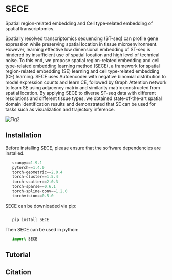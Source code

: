# SECE
Spatial region-related embedding and Cell type-related embedding of spatial transcriptomics.

Spatially resolved transcriptomics sequencing (ST-seq) can profile gene expression while preserving spatial location in tissue microenvironment. However, learning effective low dimensional embedding of ST-seq is hindered by insufficient use of spatial location and high level of technical noise. To this end, we propose spatial region-related embedding and cell type-related embedding learning method (SECE), a framework for spatial region-related embedding (SE) learning and cell type-related embedding (CE) learning. SECE uses Autoencoder with negative binomial distribution to model expression counts and learn CE, followed by Graph Attention network to learn SE using adjacency matrix and similarity matrix constructed from spatial location. By applying SECE to diverse ST-seq data with different resolutions and different tissue types, we obtained state-of-the-art spatial domain identification results and demonstrated that SE can be used for tasks such as visualization and trajectory inference.

![Fig2](https://user-images.githubusercontent.com/53144397/191158987-a855f2a8-cf23-4930-a209-079b9a6d1f8c.png)


## Installation

Before installing SECE, please ensure that the software dependencies are installed.

```python
   scanpy==1.9.1
   pytorch==1.4.0
   torch-geometric==2.0.4
   torch-cluster==1.5.4
   torch-scatter==2.0.3 
   torch-sparse==0.6.1
   torch-spline-conv==1.2.0
   torchvision==0.5.0
```
SECE can be downloaded via pip:

```python

   pip install SECE
```
Then SECE can be used in python:

```python
   import SECE
```
## Tutorial

## Citation
